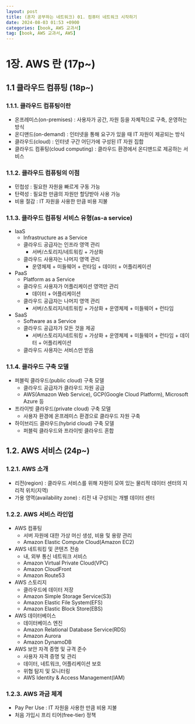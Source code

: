 ```yaml
---
layout: post
title: (혼자 공부하는 네트워크) 01. 컴퓨터 네트워크 시작하기
date: 2024-08-03 01:53 +0900
categories: [book, AWS 교과서]
tag: [book, AWS 교과서, AWS]
---
```


# 1장. AWS 란 (17p~)

## 1.1 클라우드 컴퓨팅 (18p~)

### 1.1.1. 클라우드 컴퓨팅이란

- 온프레미스(on-premises) : 사용자가 공간, 자원 등을 자체적으로 구축, 운영하는 방식
- 온디맨드(on-demand) : 인터넷을 통해 요구가 있을 때 IT 자원이 제공되는 방식
- 클라우드(cloud) : 인터넷 구간 어딘가에 구성된 IT 자원 집합
- 클라우드 컴퓨팅(cloud computing) : 클라우드 환경에서 온디맨드로 제공하는 서비스

### 1.1.2. 클라우드 컴퓨팅의 이점

- 민첩성 : 필요한 자원을 빠르게 구동 가능
- 탄력성 : 필요한 만큼의 자원만 할당받아 사용 가능
- 비용 절감 : IT 자원을 사용한 만큼 비용 지불

### 1.1.3. 클라우드 컴퓨팅 서비스 유형(as-a service)

- IaaS
  - Infrastructure as a Service
  - 클라우드 공급자는 인프라 영역 관리
    - 서버/스토리지/네트워킹 + 가상화
  - 클라우드 사용자는 나머지 영역 관리
    - 운영체제 + 미들웨어 + 런타임 + 데이터 + 어플리케이션
- PaaS
  - Platform as a Service
  - 클라우드 사용자가 어플리케이션 영역만 관리
    - 데이터 + 어플리케이션
  - 클라우드 공급자는 나머지 영역 관리
    - 서버/스토리지/네트워킹 + 가상화 + 운영체제 + 미들웨어 + 런타임
- SaaS
  - Software as a Service
  - 클라우드 공급자가 모든 것을 제공
    - 서버/스토리지/네트워킹 + 가상화 + 운영체제 + 미들웨어 + 런타임 + 데이터 + 어플리케이션
  - 클라우드 사용자는 서비스만 받음

### 1.1.4. 클라우드 구축 모델

- 퍼블릭 클라우드(public cloud) 구축 모델
  - 클라우드 공급자가 클라우드 자원 공급
  - AWS(Amazon Web Service), GCP(Google Cloud Platform), Microsoft Azure 등
- 프라이빗 클라우드(private cloud) 구축 모델
  - 사용자 환경에 온프레미스 환경으로 클라우드 자원 구축
- 하이브리드 클라우드(hybrid cloud) 구축 모델
  - 퍼블릭 클라우드와 프라이빗 클라우드 혼합

## 1.2. AWS 서비스 (24p~)

### 1.2.1. AWS 소개

- 리전(region) : 클라우드 서비스를 위해 자원이 모여 있는 물리적 데이터 센터의 지리적 위치(지역)
- 가용 영역(availability zone) : 리전 내 구성되는 개별 데이터 센터

### 1.2.2. AWS 서비스 라인업

- AWS 컴퓨팅
  - 서버 자원에 대한 가상 머신 생성, 비용 및 용량 관리
  - Amazon Elastic Compute Cloud(Amazon EC2)
- AWS 네트워킹 및 콘텐츠 전송
  - 내, 외부 통신 네트워크 서비스
  - Amazon Virtual Private Cloud(VPC)
  - Amazon CloudFront
  - Amazon Route53
- AWS 스토리지
  - 클라우드에 데이터 저장
  - Amazon Simple Storage Service(S3)
  - Amazon Elastic File System(EFS)
  - Amazon Elastic Block Store(EBS)
- AWS 데이터베이스
  - 데이터베이스 엔진
  - Amazon Relational Database Service(RDS)
  - Amazon Aurora
  - Amazon DynamoDB
- AWS 보안 자격 증명 및 규격 준수
  - 사용자 자격 증명 및 관리
  - 데이터, 네트워크, 어플리케이션 보호
  - 위협 탐지 및 모니터링
  - AWS Identity & Access Management(IAM)

### 1.2.3. AWS 과금 체계

- Pay Per Use : IT 자원을 사용한 만큼 비용 지불
- 처음 가입시 프리 티어(free-tier) 정책
